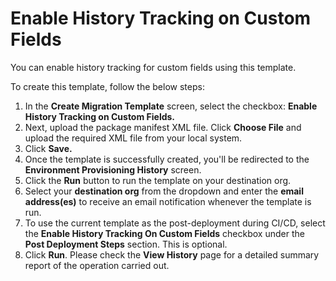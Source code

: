# Enable History Tracking on Custom Fields

You can enable history tracking for custom fields using this template.

To create this template, follow the below steps:

1. In the **Create Migration Template** screen, select the checkbox: **Enable History Tracking on Custom Fields.**
2. Next, upload the package manifest XML file. Click **Choose File** and upload the required XML file from your local system.
3. Click **Save.**
4. Once the template is successfully created, you'll be redirected to the **Environment Provisioning History** screen.
5. Click the **Run** button to run the template on your destination org.
6. Select your **destination org** from the dropdown and enter the **email address(es)** to receive an email notification whenever the template is run.
7. To use the current template as the post-deployment during CI/CD, select the **Enable History Tracking On Custom Fields** checkbox under the **Post Deployment Steps** section. This is optional.
8. Click **Run**. Please check the **View History** page for a detailed summary report of the operation carried out.
